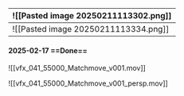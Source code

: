 
| ![[Pasted image 20250211113302.png]] |
| ------------------------------------ |
| ![[Pasted image 20250211113334.png]] |
#### 2025-02-17 ==Done==
![[vfx_041_55000_Matchmove_v001.mov]]

![[vfx_041_55000_Matchmove_v001_persp.mov]]